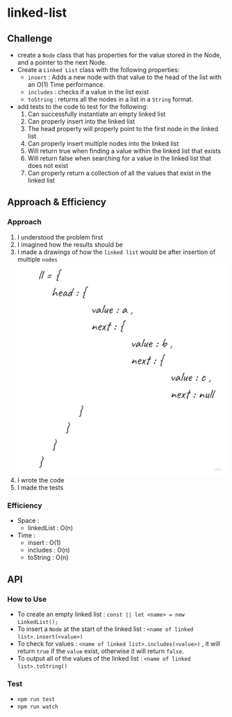 # linked-list  

## Challenge  
- create a `Node` class that has properties for the value stored in the Node, and a pointer to the next Node. 
- Create a `Linked List` class with the following properties:  
  - `insert` : Adds a new node with that value to the head of the list with an O(1) Time performance.
  - `includes` : checks if a value in the list exist
  - `toString` : returns all the nodes in a list in a `String` format.  
- add tests to the code to test for the following:
  1. Can successfully instantiate an empty linked list
  1. Can properly insert into the linked list
  1. The head property will properly point to the first node in the linked list
  1. Can properly insert multiple nodes into the linked list
  1. Will return true when finding a value within the linked list that exists
  1. Will return false when searching for a value in the linked list that does not exist
  1. Can properly return a collection of all the values that exist in the linked list

## Approach & Efficiency  

### Approach   
1. I understood the problem first
1. I imagined how the results should be
1. I made a drawings of how the `linked list` would be after insertion of multiple `nodes` 
  ![Linked-List](./linkedList.jpg)
1. I wrote the code
1. I made the tests   

### Efficiency
- Space :  
  - linkedList : O(n)
- Time :  
  - insert : O(1)
  - includes : O(n)
  - toString : O(n)
## API  

### How to Use
- To create an empty linked list : `const || let <name> = new LinkedList();`
- To insert a `Node` at the start of the linked list : `<name of linked list>.insert(<value>)`
- To check for values : `<name of linked list>.includes(<value>)` , it will return `true` if the `value` exist, otherwise it will return `false`.
- To output all of the values of the linked list : `<name of linked list>.toString()`

### Test

- `npm run test` 
- `npm run watch`
